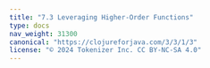 ```yaml
---
title: "7.3 Leveraging Higher-Order Functions"
type: docs
nav_weight: 31300
canonical: "https://clojureforjava.com/3/3/1/3"
license: "© 2024 Tokenizer Inc. CC BY-NC-SA 4.0"
---
```

